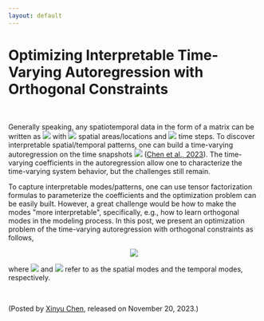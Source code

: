 ```yaml
---
layout: default
---
```


# Optimizing Interpretable Time-Varying Autoregression with Orthogonal Constraints

<br>

Generally speaking, any spatiotemporal data in the form of a matrix can be written as <img style="display: inline;" src="https://latex.codecogs.com/svg.latex?\normalsize&space;\boldsymbol{Y}\in\mathbb{R}^{N\times T}"/> with <img style="display: inline;" src="https://latex.codecogs.com/svg.latex?\normalsize&space;N"/> spatial areas/locations and <img style="display: inline;" src="https://latex.codecogs.com/svg.latex?\normalsize&space;T"/> time steps. To discover interpretable spatial/temporal patterns, one can build a time-varying autoregression on the time snapshots <img style="display: inline;" src="https://latex.codecogs.com/svg.latex?\normalsize&space;\boldsymbol{y}_1,\boldsymbol{y}_2,\ldots,\boldsymbol{y}_{T}\in\mathbb{R}^{N}"/> ([Chen et al., 2023](https://doi.org/10.1109/TKDE.2023.3294440)). The time-varying coefficients in the autoregression allow one to characterize the time-varying system behavior, but the challenges still remain.

To capture interpretable modes/patterns, one can use tensor factorization formulas to parameterize the coefficients and the optimization problem can be easily built. However, a great challenge would be how to make the modes "more interpretable", specifically, e.g., how to learn orthogonal modes in the modeling process. In this post, we present an optimization problem of the time-varying autoregression with orthogonal constraints as follows,

<p align = "center"><img align="middle" src="https://latex.codecogs.com/svg.latex?\normalsize&space;\begin{aligned} \min_{\boldsymbol{W},\boldsymbol{G},\boldsymbol{V},\boldsymbol{X}}~&\frac{1}{2}\sum_{t=2}^{T}\|\boldsymbol{y}_t-\boldsymbol{W}\boldsymbol{G}(\boldsymbol{x}_t^\top\otimes\boldsymbol{V})^\top\boldsymbol{y}_{t-1}\|_2^2 \\ \text{s.t.}~~&\begin{cases} \boldsymbol{W}^\top\boldsymbol{W}=\boldsymbol{I}_R \\ \boldsymbol{V}^\top\boldsymbol{V}=\boldsymbol{I}_R \\ \boldsymbol{X}^\top\boldsymbol{X}=\boldsymbol{I}_R \\ \end{cases} \end{aligned}"/></p>

where <img style="display: inline;" src="https://latex.codecogs.com/svg.latex?\normalsize&space;\boldsymbol{W}\in\mathbb{R}^{N\times R}"/> and <img style="display: inline;" src="https://latex.codecogs.com/svg.latex?\normalsize&space;\boldsymbol{X}\in\mathbb{R}^{(T-1)\times R}"/> refer to as the spatial modes and the temporal modes, respectively.

<br>
<p align="left">(Posted by <a href="https://xinychen.github.io/">Xinyu Chen</a>, released on November 20, 2023.)</p>
